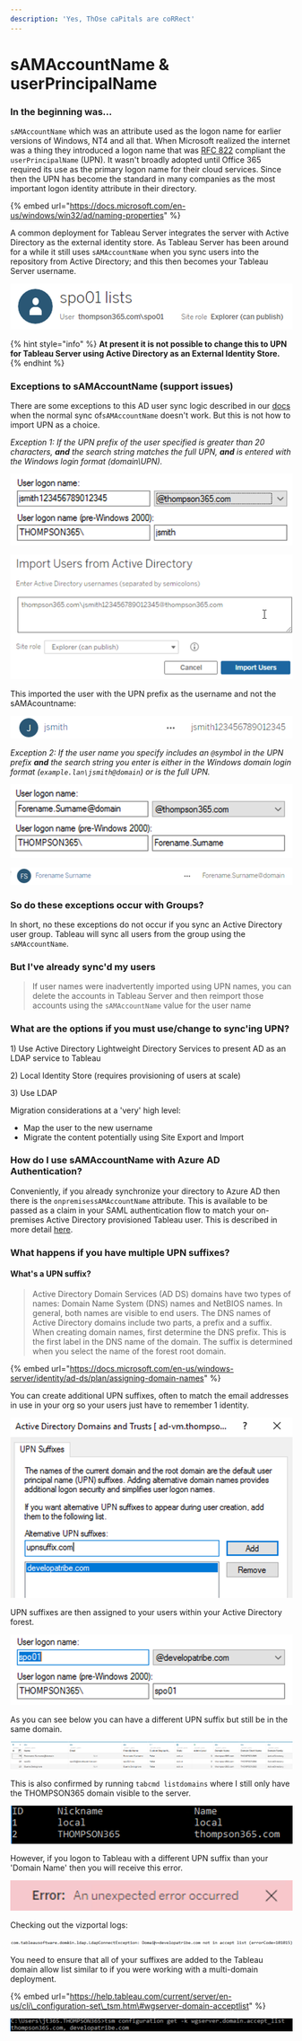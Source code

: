 ```yaml
---
description: 'Yes, ThOse caPitals are coRRect'
---
```


# sAMAccountName & userPrincipalName

### In the beginning was...

`sAMAccountName` which was an attribute used as the logon name for earlier versions of Windows, NT4 and all that. When Microsoft realized the internet was a thing they introduced a logon name that was [RFC 822](https://www.ietf.org/rfc/rfc0822.txt) compliant the `userPrincipalName` \(UPN\). It wasn't broadly adopted until Office 365 required its use as the primary logon name for their cloud services. Since then the UPN has become the standard in many companies as the most important logon identity attribute in their directory.

{% embed url="https://docs.microsoft.com/en-us/windows/win32/ad/naming-properties" %}

A common deployment for Tableau Server integrates the server with Active Directory as the external identity store. As Tableau Server has been around for a while it still uses `sAMAccountName` when you sync users into the repository from Active Directory; and this then becomes your Tableau Server username.

![](.gitbook/assets/image%20%2881%29.png)

{% hint style="info" %}
**At present it is not possible to change this to UPN for Tableau Server using Active Directory as an External Identity Store.**
{% endhint %}

### Exceptions to sAMAccountName \(support issues\)

There are some exceptions to this AD user sync logic described in our [docs](https://help.tableau.com/current/server/en-us/users_manage_ad.htm) when the normal sync of`sAMAccountName` doesn't work. But this is not how to import UPN as a choice.

_Exception 1: If the UPN prefix of the user specified is greater than 20 characters, **and** the search string matches the full UPN, **and** is entered with the Windows login format \(domain\UPN\)._

![UPN prefix over 20 characters](.gitbook/assets/image%20%28101%29.png)

![Import like this](.gitbook/assets/image%20%28104%29.png)

This imported the user with the UPN prefix as the username and not the sAMAcountname:

![](.gitbook/assets/image%20%2897%29.png)

_Exception 2: If the user name you specify includes an `@`symbol in the UPN prefix **and** the search string you enter is either in the Windows domain login format \(`example.lan\jsmith@domain`\) or is the full UPN._

![Another @!](.gitbook/assets/image%20%2898%29.png)

![](.gitbook/assets/image%20%2896%29.png)

### So do these exceptions occur with Groups?

In short, no these exceptions do not occur if you sync an Active Directory user group. Tableau will sync all users from the group using the `sAMAccountName`.

### But I've already sync'd my users

> If user names were inadvertently imported using UPN names, you can delete the accounts in Tableau Server and then reimport those accounts using the `sAMAccountName` value for the user name

### What are the options if you must use/change to sync'ing UPN?

1\) Use Active Directory Lightweight Directory Services to present AD as an LDAP service to Tableau

2\) Local Identity Store \(requires provisioning of users at scale\)

3\) Use LDAP

Migration considerations at a 'very' high level:

* Map the user to the new username
* Migrate the content potentially using Site Export and Import

### How do I use sAMAccountName with Azure AD Authentication?

Conveniently, if you already synchronize your directory to Azure AD then there is the `onpremisessAMAccountName` attribute. This is available to be passed as a claim in your SAML authentication flow to match your on-premises Active Directory provisioned Tableau user. This is described in more detail [here](https://johnthompson365.gitbook.io/iamtableau/user-authentication/recipe-azure-ad-saml-and-tableau-online#tableau-server).

### What happens if you have multiple UPN suffixes?

#### What's a UPN suffix?

> Active Directory Domain Services \(AD DS\) domains have two types of names: Domain Name System \(DNS\) names and NetBIOS names. In general, both names are visible to end users. The DNS names of Active Directory domains include two parts, a prefix and a suffix. When creating domain names, first determine the DNS prefix. This is the first label in the DNS name of the domain. The suffix is determined when you select the name of the forest root domain.

{% embed url="https://docs.microsoft.com/en-us/windows-server/identity/ad-ds/plan/assigning-domain-names" %}

You can create additional UPN suffixes, often to match the email addresses in use in your org so your users just have to remember 1 identity.

![More suffixes please](.gitbook/assets/image%20%28111%29.png)

UPN suffixes are then assigned to your users within your Active Directory forest. 

![A user with a different UPN suffix to the ](.gitbook/assets/image%20%28102%29.png)

As you can see below you can have a different UPN suffix but still be in the same domain.

![Repository](.gitbook/assets/image%20%28103%29.png)

This is also confirmed by running `tabcmd listdomains` where I still only have the THOMPSON365 domain visible to the server.

![tabcmd listdomains](.gitbook/assets/image%20%28118%29.png)

However, if you logon to Tableau with a different UPN suffix than your 'Domain Name' then you will receive this error.

![](.gitbook/assets/image%20%2882%29.png)

Checking out the vizportal logs:

![](.gitbook/assets/image%20%2880%29.png)

You need to ensure that all of your suffixes are added to the Tableau domain allow list similar to if you were working with a multi-domain deployment. 

{% embed url="https://help.tableau.com/current/server/en-us/cli\_configuration-set\_tsm.htm\#wgserver-domain-acceptlist" %}

![](.gitbook/assets/image%20%28105%29.png)


